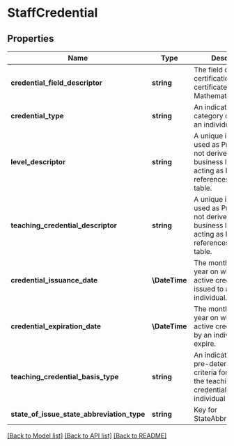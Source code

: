 # StaffCredential

## Properties
Name | Type | Description | Notes
------------ | ------------- | ------------- | -------------
**credential_field_descriptor** | **string** | The field of certification for the certificate (e.g., Mathematics, Music) | [optional] 
**credential_type** | **string** | An indication of the category of credential an individual holds. | [optional] 
**level_descriptor** | **string** | A unique identifier used as Primary Key, not derived from business logic, when acting as Foreign Key, references the parent table. | [optional] 
**teaching_credential_descriptor** | **string** | A unique identifier used as Primary Key, not derived from business logic, when acting as Foreign Key, references the parent table. | [optional] 
**credential_issuance_date** | **\\DateTime** | The month, day, and year on which an active credential was issued to an individual. | [optional] 
**credential_expiration_date** | **\\DateTime** | The month, day, and year on which an active credential held by an individual will expire. | [optional] 
**teaching_credential_basis_type** | **string** | An indication of the pre-determined criteria for granting the teaching credential that an individual holds. | [optional] 
**state_of_issue_state_abbreviation_type** | **string** | Key for StateAbbreviationType | [optional] 

[[Back to Model list]](../README.md#documentation-for-models) [[Back to API list]](../README.md#documentation-for-api-endpoints) [[Back to README]](../README.md)


